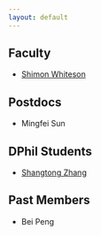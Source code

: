 ```yaml
---
layout: default
---
```


## Faculty 
* [Shimon Whiteson](/pages/people/shimon.html)

## Postdocs
* Mingfei Sun

## DPhil Students
* [Shangtong Zhang](https://shangtongzhang.github.io)

## Past Members
* Bei Peng
